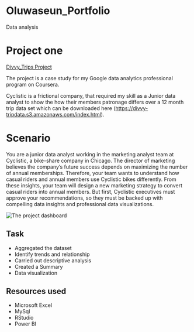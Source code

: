 

# Oluwaseun_Portfolio
Data analysis

# Project one

[Divvy_Trips Project](https://github.com/Seped28/Oluwaseun_Portfolio)

The project is a case study for my Google data analytics professional program on Coursera.

Cyclistic is a frictional company, that required my skill as a Junior data analyst to show the how their members patronage differs over a 12 month trip data set which can be downloaded here (https://divvy-tripdata.s3.amazonaws.com/index.html).

# Scenario
You are a junior data analyst working in the marketing analyst team at Cyclistic, a bike-share company in Chicago. The director of marketing believes the company’s future success depends on maximizing the number of annual memberships. Therefore, your team wants to understand how casual riders and annual members use Cyclistic bikes differently. 
From these insights, your team will design a new marketing strategy to convert casual riders into annual members. But first, Cyclistic executives must approve your recommendations, so they must be backed up with compelling data insights and professional data visualizations.

![The project dashboard](https://github.com/Seped28/Oluwaseun_Portfolio/blob/main/Divvy_trips_Project/Case_study_VIZ.png)

##  Task
* Aggregated the dataset 
* Identify trends and relationship
* Carried out descriptive analysis
* Created a Summary
* Data visualization


## Resources used
* Microsoft Excel
* MySql
* RStudio
* Power BI
